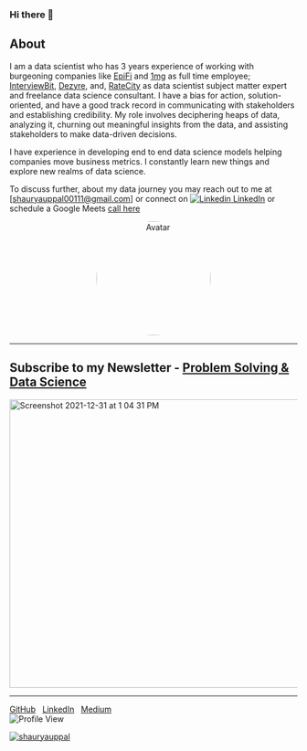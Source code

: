 ### Hi there 👋

<!--
**shauryauppal/shauryauppal** is a ✨ _special_ ✨ repository because its `README.md` (this file) appears on your GitHub profile.

Here are some ideas to get you started:

- 🔭 I’m currently working on ...
- 🌱 I’m currently learning ...
- 👯 I’m looking to collaborate on ...
- 🤔 I’m looking for help with ...
- 💬 Ask me about ...
- 📫 How to reach me: ...
- 😄 Pronouns: ...
- ⚡ Fun fact: ...
-->

## About 
I am a data scientist who has 3 years experience of working with burgeoning companies like [EpiFi](https://epifi.com) and [1mg](https://1mg.com) as full time employee; [InterviewBit](https://www.interviewbit.com/), [Dezyre](https://www.dezyre.com/), and, [RateCity](https://www.ratecity.com.au/) as data scientist subject matter expert and freelance data science consultant. I have a bias for action, solution-oriented, and have a good track record in communicating with stakeholders and establishing credibility. My role involves deciphering heaps of data, analyzing it, churning out meaningful insights from the data, and assisting stakeholders to make data-driven decisions.

I have experience in developing end to end data science models helping companies move business metrics. I constantly learn new things and explore new realms of data science.

To discuss further, about my data journey you may reach out to me at [shauryauppal00111@gmail.com] or connect on [![Linkedin](https://i.stack.imgur.com/gVE0j.png) LinkedIn](https://www.linkedin.com/in/shaurya-uppal) or schedule a Google Meets [call here](https://calendly.com/shauryauppal/)

<center><img src="https://miro.medium.com/fit/c/262/262/1*pTKu7GyiWUNPPI2VqTGNFA.jpeg" alt="Avatar" style="width:200px; border-radius: 50%;"></center>

---

## Subscribe to my Newsletter - <a href = "https://www.linkedin.com/newsletters/problem-solving-data-science-6874965456701198336/">Problem Solving & Data Science
<img width="505" alt="Screenshot 2021-12-31 at 1 04 31 PM" src="https://user-images.githubusercontent.com/20338789/147810039-f500beec-8251-4bd7-807e-63bfcb9c3b53.png"></a>

--- 

[GitHub](https://github.com/shauryauppal)&nbsp;&nbsp;&nbsp;[LinkedIn](https://www.linkedin.com/in/shaurya-uppal/)&nbsp;&nbsp;&nbsp;[Medium](https://medium.com/@shauryauppal)&nbsp;&nbsp;&nbsp;
<br>
![Profile View](https://komarev.com/ghpvc/?username=shauryauppal)

<p align="left"> <a href="https://www.linkedin.com/in/shaurya-uppal/"><img src="https://github-profile-trophy.vercel.app/?username=shauryauppal&theme=onedark" alt="shauryauppal" /></a> </p>
